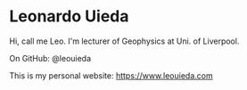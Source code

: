 # Leonardo Uieda

Hi, call me Leo. I'm lecturer of Geophysics at Uni. of Liverpool. 

On GitHub: @leouieda

This is my personal website: https://www.leouieda.com
